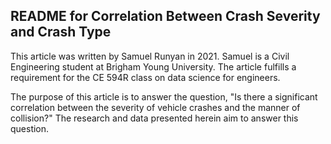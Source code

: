 ## README for Correlation Between Crash Severity and Crash Type

This article was written by Samuel Runyan in 2021. Samuel is a Civil Engineering
student at Brigham Young University. The article fulfills a requirement for the
CE 594R class on data science for engineers.

The purpose of this article is to answer the question, "Is there a significant
correlation between the severity of vehicle crashes and the manner of collision?"
The research and data presented herein aim to answer this question. 
